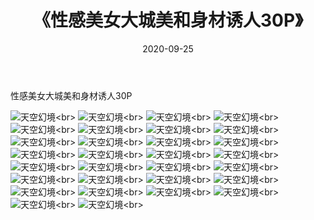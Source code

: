 ﻿---
layout: post
title: 《性感美女大城美和身材诱人30P》
date: 2020-09-25
img: http://photo.orgx.cf/性感/2020/性感美女大城美和身材诱人30P/000.jpg
tags: [美女,性感,泳衣]
---

性感美女大城美和身材诱人30P



![天空幻境](http://photo.orgx.cf/性感/2020/性感美女大城美和身材诱人30P/001.jpg''天空幻境'')<br>
![天空幻境](http://photo.orgx.cf/性感/2020/性感美女大城美和身材诱人30P/002.jpg''天空幻境'')<br>
![天空幻境](http://photo.orgx.cf/性感/2020/性感美女大城美和身材诱人30P/003.jpg''天空幻境'')<br>
![天空幻境](http://photo.orgx.cf/性感/2020/性感美女大城美和身材诱人30P/004.jpg''天空幻境'')<br>
![天空幻境](http://photo.orgx.cf/性感/2020/性感美女大城美和身材诱人30P/005.jpg''天空幻境'')<br>
![天空幻境](http://photo.orgx.cf/性感/2020/性感美女大城美和身材诱人30P/006.jpg''天空幻境'')<br>
![天空幻境](http://photo.orgx.cf/性感/2020/性感美女大城美和身材诱人30P/007.jpg''天空幻境'')<br>
![天空幻境](http://photo.orgx.cf/性感/2020/性感美女大城美和身材诱人30P/008.jpg''天空幻境'')<br>
![天空幻境](http://photo.orgx.cf/性感/2020/性感美女大城美和身材诱人30P/009.jpg''天空幻境'')<br>
![天空幻境](http://photo.orgx.cf/性感/2020/性感美女大城美和身材诱人30P/010.jpg''天空幻境'')<br>
![天空幻境](http://photo.orgx.cf/性感/2020/性感美女大城美和身材诱人30P/011.jpg''天空幻境'')<br>
![天空幻境](http://photo.orgx.cf/性感/2020/性感美女大城美和身材诱人30P/012.jpg''天空幻境'')<br>
![天空幻境](http://photo.orgx.cf/性感/2020/性感美女大城美和身材诱人30P/013.jpg''天空幻境'')<br>
![天空幻境](http://photo.orgx.cf/性感/2020/性感美女大城美和身材诱人30P/014.jpg''天空幻境'')<br>
![天空幻境](http://photo.orgx.cf/性感/2020/性感美女大城美和身材诱人30P/015.jpg''天空幻境'')<br>
![天空幻境](http://photo.orgx.cf/性感/2020/性感美女大城美和身材诱人30P/016.jpg''天空幻境'')<br>
![天空幻境](http://photo.orgx.cf/性感/2020/性感美女大城美和身材诱人30P/017.jpg''天空幻境'')<br>
![天空幻境](http://photo.orgx.cf/性感/2020/性感美女大城美和身材诱人30P/018.jpg''天空幻境'')<br>
![天空幻境](http://photo.orgx.cf/性感/2020/性感美女大城美和身材诱人30P/019.jpg''天空幻境'')<br>
![天空幻境](http://photo.orgx.cf/性感/2020/性感美女大城美和身材诱人30P/020.jpg''天空幻境'')<br>
![天空幻境](http://photo.orgx.cf/性感/2020/性感美女大城美和身材诱人30P/021.jpg''天空幻境'')<br>
![天空幻境](http://photo.orgx.cf/性感/2020/性感美女大城美和身材诱人30P/022.jpg''天空幻境'')<br>
![天空幻境](http://photo.orgx.cf/性感/2020/性感美女大城美和身材诱人30P/023.jpg''天空幻境'')<br>
![天空幻境](http://photo.orgx.cf/性感/2020/性感美女大城美和身材诱人30P/024.jpg''天空幻境'')<br>
![天空幻境](http://photo.orgx.cf/性感/2020/性感美女大城美和身材诱人30P/025.jpg''天空幻境'')<br>
![天空幻境](http://photo.orgx.cf/性感/2020/性感美女大城美和身材诱人30P/026.jpg''天空幻境'')<br>
![天空幻境](http://photo.orgx.cf/性感/2020/性感美女大城美和身材诱人30P/027.jpg''天空幻境'')<br>
![天空幻境](http://photo.orgx.cf/性感/2020/性感美女大城美和身材诱人30P/028.jpg''天空幻境'')<br>
![天空幻境](http://photo.orgx.cf/性感/2020/性感美女大城美和身材诱人30P/029.jpg''天空幻境'')<br>
![天空幻境](http://photo.orgx.cf/性感/2020/性感美女大城美和身材诱人30P/030.jpg''天空幻境'')<br>